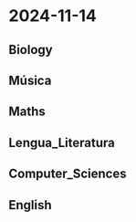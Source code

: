 # 2024-11-14 <!-- markmap: foldAll -->

## Biology

## Música

## Maths

## Lengua_Literatura

## Computer_Sciences

## English

